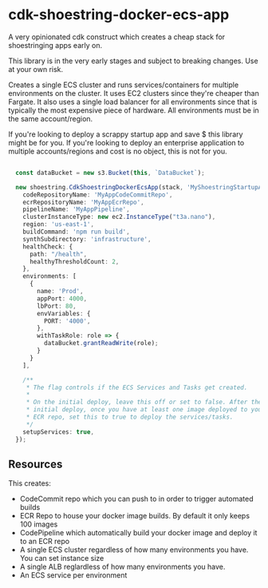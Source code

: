 # cdk-shoestring-docker-ecs-app

A very opinionated cdk construct which creates a cheap stack for shoestringing apps early on. 

This library is in the very early stages and subject to breaking changes. Use at your own risk.

Creates a single ECS cluster and runs services/containers for multiple environments on the cluster. It uses EC2 clusters since they're cheaper than Fargate. It also uses a single load balancer for all environments since that is typically the most expensive piece of hardware. All environments must be in the same account/region. 

If you're looking to deploy a scrappy startup app and save $ this library might be for you. If you're looking to deploy an enterprise application to multiple accounts/regions and cost is no object, this is not for you.

```typescript

  const dataBucket = new s3.Bucket(this, `DataBucket`);

  new shoestring.CdkShoestringDockerEcsApp(stack, 'MyShoestringStartupApp', {
    codeRepositoryName: 'MyAppCodeCommitRepo',
    ecrRepositoryName: 'MyAppEcrRepo',
    pipelineName: 'MyAppPipeline',
    clusterInstanceType: new ec2.InstanceType("t3a.nano"),
    region: 'us-east-1',
    buildCommand: 'npm run build',
    synthSubdirectory: 'infrastructure',
    healthCheck: {
      path: "/health",
      healthyThresholdCount: 2,
    },
    environments: [
      {
        name: 'Prod',
        appPort: 4000,
        lbPort: 80,
        envVariables: {
          PORT: '4000',
        },
        withTaskRole: role => {
          dataBucket.grantReadWrite(role);
        }
      }
    ],

    /**
     * The flag controls if the ECS Services and Tasks get created.
     * 
     * On the initial deploy, leave this off or set to false. After the
     * initial deploy, once you have at least one image deployed to your
     * ECR repo, set this to true to deploy the services/tasks.
     */
    setupServices: true,
  });
```

## Resources

This creates:

* CodeCommit repo which you can push to in order to trigger automated builds
* ECR Repo to house your docker image builds. By default it only keeps 100 images
* CodePipeline which automatically build your docker image and deploy it to an ECR repo
* A single ECS cluster regardless of how many environments you have. You can set instance size
* A single ALB reglardless of how many environments you have.
* An ECS service per environment
